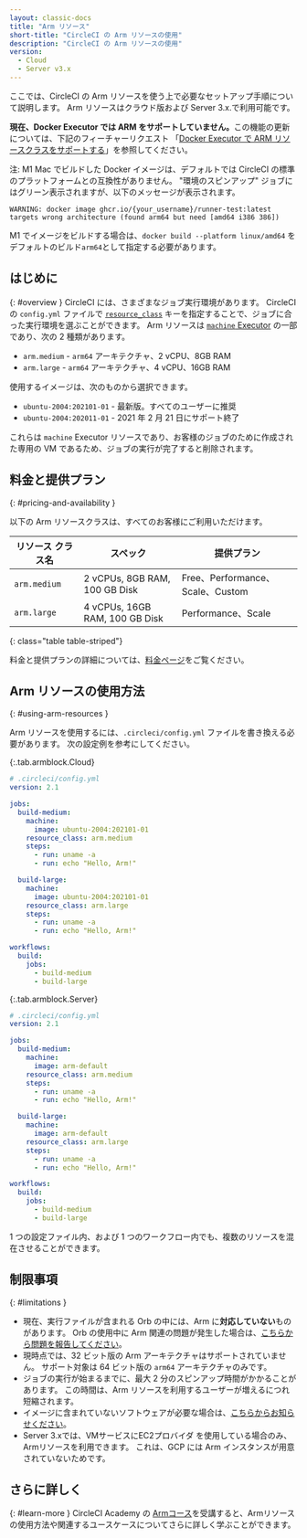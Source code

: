 ```yaml
---
layout: classic-docs
title: "Arm リソース"
short-title: "CircleCI の Arm リソースの使用"
description: "CircleCI の Arm リソースの使用"
version:
  - Cloud
  - Server v3.x
---
```


ここでは、CircleCI の Arm リソースを使う上で必要なセットアップ手順について説明します。 Arm リソースはクラウド版および Server 3.x.で利用可能です。

<div class="alert alert-warning" role="alert">
  <strong>現在、Docker Executor では ARM をサポートしていません。</strong>この機能の更新については、下記のフィーチャーリクエスト 「<a href="https://circleci.canny.io/cloud-feature-requests/p/support-arm-resource-class-on-docker-executor">Docker Executor で ARM リソースクラスをサポートする</a>」を参照してください。
</div>

注: M1 Mac でビルドした Docker イメージは、デフォルトでは CircleCI の標準のプラットフォームとの互換性がありません。 "環境のスピンアップ" ジョブにはグリーン表示されますが、以下のメッセージが表示されます。

`WARNING: docker image ghcr.io/{your_username}/runner-test:latest targets wrong architecture (found arm64 but need [amd64 i386 386])`

M1 でイメージをビルドする場合は、`docker build --platform linux/amd64` をデフォルトのビルド`arm64`として指定する必要があります。

## はじめに
{: #overview }
CircleCI には、さまざまなジョブ実行環境があります。 CircleCI の `config.yml` ファイルで [`resource_class`]({{site.baseurl}}/ja/2.0/configuration-reference/#resource_class) キーを指定することで、ジョブに合った実行環境を選ぶことができます。 Arm リソースは [`machine` Executor]({{site.baseurl}}/ja/2.0/configuration-reference/#machine-executor-linux) の一部であり、次の 2 種類があります。

* `arm.medium` - `arm64` アーキテクチャ、2 vCPU、8GB RAM
* `arm.large` - `arm64` アーキテクチャ、4 vCPU、16GB RAM

使用するイメージは、次のものから選択できます。

* `ubuntu-2004:202101-01` - 最新版。すべてのユーザーに推奨
* `ubuntu-2004:202011-01` - 2021 年 2 月 21 日にサポート終了

これらは  `machine` Executor リソースであり、お客様のジョブのために作成された専用の VM であるため、ジョブの実行が完了すると削除されます。

## 料金と提供プラン
{: #pricing-and-availability }

以下の Arm リソースクラスは、すべてのお客様にご利用いただけます。

| リソース クラス名    | スペック                           | 提供プラン                         |
| ------------ | ------------------------------ | ----------------------------- |
| `arm.medium` | 2 vCPUs, 8GB RAM, 100 GB Disk  | Free、Performance、Scale、Custom |
| `arm.large`  | 4 vCPUs, 16GB RAM, 100 GB Disk | Performance、Scale             |
{: class="table table-striped"}

料金と提供プランの詳細については、[料金ページ](https://circleci.com/ja/pricing/)をご覧ください。

## Arm リソースの使用方法
{: #using-arm-resources }

Arm リソースを使用するには、`.circleci/config.yml` ファイルを書き換える必要があります。 次の設定例を参考にしてください。

{:.tab.armblock.Cloud}
```yaml
# .circleci/config.yml
version: 2.1

jobs:
  build-medium:
    machine:
      image: ubuntu-2004:202101-01
    resource_class: arm.medium
    steps:
      - run: uname -a
      - run: echo "Hello, Arm!"

  build-large:
    machine:
      image: ubuntu-2004:202101-01
    resource_class: arm.large
    steps:
      - run: uname -a
      - run: echo "Hello, Arm!"

workflows:
  build:
    jobs:
      - build-medium
      - build-large
```

{:.tab.armblock.Server}
```yaml
# .circleci/config.yml
version: 2.1

jobs:
  build-medium:
    machine:
      image: arm-default
    resource_class: arm.medium
    steps:
      - run: uname -a
      - run: echo "Hello, Arm!"

  build-large:
    machine:
      image: arm-default
    resource_class: arm.large
    steps:
      - run: uname -a
      - run: echo "Hello, Arm!"

workflows:
  build:
    jobs:
      - build-medium
      - build-large
```

1 つの設定ファイル内、および 1 つのワークフロー内でも、複数のリソースを混在させることができます。

## 制限事項
{: #limitations }

* 現在、実行ファイルが含まれる Orb の中には、Arm に**対応していない**ものがあります。 Orb の使用中に Arm 関連の問題が発生した場合は、[こちらから問題を報告してください](https://github.com/CircleCI-Public/arm-preview-docs/issues)。
* 現時点では、32 ビット版の Arm アーキテクチャはサポートされていません。 サポート対象は 64 ビット版の `arm64` アーキテクチャのみです。
* ジョブの実行が始まるまでに、最大 2 分のスピンアップ時間がかかることがあります。 この時間は、Arm リソースを利用するユーザーが増えるにつれ短縮されます。
* イメージに含まれていないソフトウェアが必要な場合は、[こちらからお知らせください](https://github.com/CircleCI-Public/arm-preview-docs/issues)。
* Server 3.xでは、VMサービスにEC2プロバイダ を使用している場合のみ、Armリソースを利用できます。 これは、GCP には Arm インスタンスが用意されていないためです。


## さらに詳しく
{: #learn-more }
CircleCI Academy の [Armコース](https://academy.circleci.com/arm-course?access_code=public-2021)を受講すると、Armリソースの使用方法や関連するユースケースについてさらに詳しく学ぶことができます。
